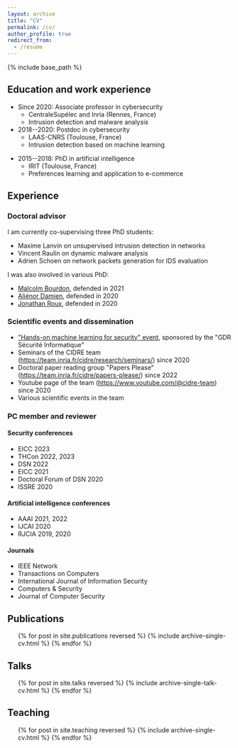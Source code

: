 ```yaml
---
layout: archive
title: "CV"
permalink: /cv/
author_profile: true
redirect_from:
  - /resume
---
```


{% include base_path %}

## Education and work experience
- Since 2020: Associate professor in cybersecurity
    - CentraleSupélec and Inria (Rennes, France)
    - Intrusion detection and malware analysis
- 2018--2020: Postdoc in cybersecurity
    - LAAS-CNRS (Toulouse, France)
    - Intrusion detection based on machine learning
* 2015--2018: PhD in artificial intelligence
    - IRIT (Toulouse, France)
    - Preferences learning and application to e-commerce

## Experience

### Doctoral advisor

I am currently co-supervising three PhD students:
- Maxime Lanvin on unsupervised intrusion detection in networks
- Vincent Raulin on dynamic malware analysis
- Adrien Schoen on network packets generation for IDS evaluation

I was also involved in various PhD:
- [Malcolm Bourdon](http://theses.fr/s261687), defended in 2021
- [Aliénor Damien](http://theses.fr/2020ISAT0001), defended in 2020
- [Jonathan Roux](http://theses.fr/2020TOU30011), defended in 2020

### Scientific events and dissemination

- ["Hands-on machine learning for security" event](https://team.inria.fr/cidre/hands-on-machine-learning-for-security/), sponsored by the "GDR Sécurité Informatique"
- Seminars of the CIDRE team (<https://team.inria.fr/cidre/research/seminars/>) since 2020
- Doctoral paper reading group "Papers Please" (<https://team.inria.fr/cidre/papers-please/>) since 2022
- Youtube page of the team (<https://www.youtube.com/@cidre-team>) since 2020
- Various scientific events in the team

### PC member and reviewer

#### Security conferences
- EICC 2023
- THCon 2022, 2023
- DSN 2022
- EICC 2021
- Doctoral Forum of DSN 2020
- ISSRE 2020

#### Artificial intelligence conferences
- AAAI 2021, 2022
- IJCAI 2020
- RJCIA 2019, 2020

#### Journals
- IEEE Network
- Transactions on Computers
- International Journal of Information Security
- Computers & Security
- Journal of Computer Security

## Publications
  <ul>{% for post in site.publications reversed %}
    {% include archive-single-cv.html %}
  {% endfor %}</ul>

## Talks
  <ul>{% for post in site.talks reversed %}
    {% include archive-single-talk-cv.html %}
  {% endfor %}</ul>

## Teaching
  <ul>{% for post in site.teaching reversed %}
    {% include archive-single-cv.html %}
  {% endfor %}</ul>
  


